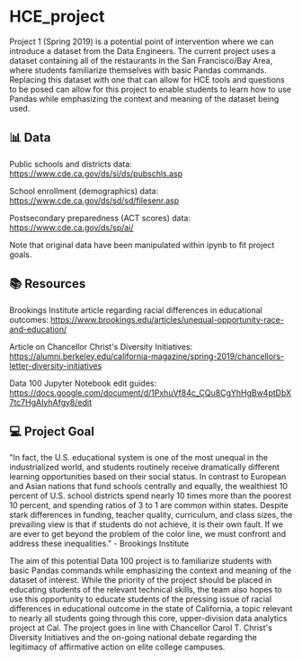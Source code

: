 # HCE_project

Project 1 (Spring 2019) is a potential point of intervention where we can introduce a dataset from the Data Engineers. The current project uses a dataset containing all of the restaurants in the San Francisco/Bay Area, where students familiarize themselves with basic Pandas commands. Replacing this dataset with one that can allow for HCE tools and questions to be posed can allow for this project to enable students to learn how to use Pandas while emphasizing the context and meaning of the dataset being used. 

## 📊 Data

Public schools and districts data: https://www.cde.ca.gov/ds/si/ds/pubschls.asp

School enrollment (demographics) data: https://www.cde.ca.gov/ds/sd/sd/filesenr.asp

Postsecondary preparedness (ACT scores) data: https://www.cde.ca.gov/ds/sp/ai/

Note that original data have been manipulated within ipynb to fit project goals. 

## 📚 Resources

Brookings Institute article regarding racial differences in educational outcomes: https://www.brookings.edu/articles/unequal-opportunity-race-and-education/

Article on Chancellor Christ's Diversity Initiatives: https://alumni.berkeley.edu/california-magazine/spring-2019/chancellors-letter-diversity-initiatives

Data 100 Jupyter Notebook edit guides: https://docs.google.com/document/d/1PxhuVf84c_CQu8CgYhHgBw4ptDbX7tc7HgAIyhAfgy8/edit

## 💻 Project Goal

"In fact, the U.S. educational system is one of the most unequal in the industrialized world, and students routinely receive dramatically different learning opportunities based on their social status. In contrast to European and Asian nations that fund schools centrally and equally, the wealthiest 10 percent of U.S. school districts spend nearly 10 times more than the poorest 10 percent, and spending ratios of 3 to 1 are common within states. Despite stark differences in funding, teacher quality, curriculum, and class sizes, the prevailing view is that if students do not achieve, it is their own fault. If we are ever to get beyond the problem of the color line, we must confront and address these inequalities." - Brookings Institute

The aim of this potential Data 100 project is to familiarize students with basic Pandas commands while emphasizing the context and meaning of the dataset of interest. While the priority of the project should be placed in educating students of the relevant technical skills, the team also hopes to use this opportunity to educate students of the pressing issue of racial differences in educational outcome in the state of California, a topic relevant to nearly all students going through this core, upper-division data analytics project at Cal. The project goes in line with Chancellor Carol T. Christ's Diversity Initiatives and the on-going national debate regarding the legitimacy of affirmative action on elite college campuses.

